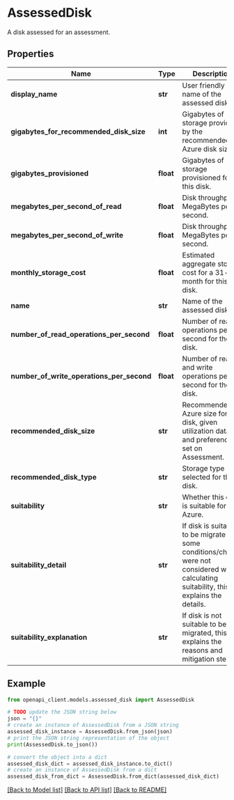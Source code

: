 # AssessedDisk

A disk assessed for an assessment.

## Properties

Name | Type | Description | Notes
------------ | ------------- | ------------- | -------------
**display_name** | **str** | User friendly name of the assessed disk. | [optional] [readonly] 
**gigabytes_for_recommended_disk_size** | **int** | Gigabytes of storage provided by the recommended Azure disk size. | [optional] [readonly] 
**gigabytes_provisioned** | **float** | Gigabytes of storage provisioned for this disk. | [optional] [readonly] 
**megabytes_per_second_of_read** | **float** | Disk throughput in MegaBytes per second. | [optional] [readonly] 
**megabytes_per_second_of_write** | **float** | Disk throughput in MegaBytes per second. | [optional] [readonly] 
**monthly_storage_cost** | **float** | Estimated aggregate storage cost for a 31-day month for this disk. | [optional] [readonly] 
**name** | **str** | Name of the assessed disk. | [optional] [readonly] 
**number_of_read_operations_per_second** | **float** | Number of read operations per second for the disk. | [optional] [readonly] 
**number_of_write_operations_per_second** | **float** | Number of read and write operations per second for the disk. | [optional] [readonly] 
**recommended_disk_size** | **str** | Recommended Azure size for the disk, given utilization data and preferences set on Assessment. | [optional] [readonly] 
**recommended_disk_type** | **str** | Storage type selected for this disk. | [optional] [readonly] 
**suitability** | **str** | Whether this disk is suitable for Azure. | [optional] [readonly] 
**suitability_detail** | **str** | If disk is suitable to be migrate but some conditions/checks were not considered while calculating suitability, this explains the details. | [optional] [readonly] 
**suitability_explanation** | **str** | If disk is not suitable to be migrated, this explains the reasons and mitigation steps. | [optional] [readonly] 

## Example

```python
from openapi_client.models.assessed_disk import AssessedDisk

# TODO update the JSON string below
json = "{}"
# create an instance of AssessedDisk from a JSON string
assessed_disk_instance = AssessedDisk.from_json(json)
# print the JSON string representation of the object
print(AssessedDisk.to_json())

# convert the object into a dict
assessed_disk_dict = assessed_disk_instance.to_dict()
# create an instance of AssessedDisk from a dict
assessed_disk_from_dict = AssessedDisk.from_dict(assessed_disk_dict)
```
[[Back to Model list]](../README.md#documentation-for-models) [[Back to API list]](../README.md#documentation-for-api-endpoints) [[Back to README]](../README.md)


